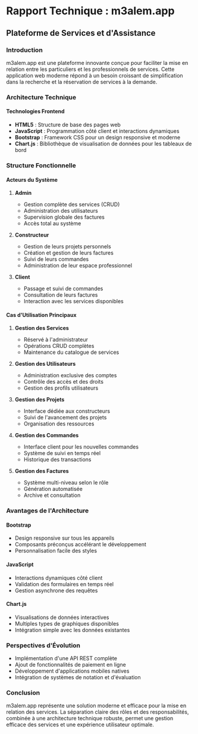 # Rapport Technique : m3alem.app
## Plateforme de Services et d'Assistance

### Introduction
m3alem.app est une plateforme innovante conçue pour faciliter la mise en relation entre les particuliers et les professionnels de services. Cette application web moderne répond à un besoin croissant de simplification dans la recherche et la réservation de services à la demande.

### Architecture Technique

#### Technologies Frontend
- **HTML5** : Structure de base des pages web
- **JavaScript** : Programmation côté client et interactions dynamiques
- **Bootstrap** : Framework CSS pour un design responsive et moderne
- **Chart.js** : Bibliothèque de visualisation de données pour les tableaux de bord

### Structure Fonctionnelle

#### Acteurs du Système
1. **Admin**
   - Gestion complète des services (CRUD)
   - Administration des utilisateurs
   - Supervision globale des factures
   - Accès total au système

2. **Constructeur**
   - Gestion de leurs projets personnels
   - Création et gestion de leurs factures
   - Suivi de leurs commandes
   - Administration de leur espace professionnel

3. **Client**
   - Passage et suivi de commandes
   - Consultation de leurs factures
   - Interaction avec les services disponibles

#### Cas d'Utilisation Principaux

1. **Gestion des Services**
   - Réservé à l'administrateur
   - Opérations CRUD complètes
   - Maintenance du catalogue de services

2. **Gestion des Utilisateurs**
   - Administration exclusive des comptes
   - Contrôle des accès et des droits
   - Gestion des profils utilisateurs

3. **Gestion des Projets**
   - Interface dédiée aux constructeurs
   - Suivi de l'avancement des projets
   - Organisation des ressources

4. **Gestion des Commandes**
   - Interface client pour les nouvelles commandes
   - Système de suivi en temps réel
   - Historique des transactions

5. **Gestion des Factures**
   - Système multi-niveau selon le rôle
   - Génération automatisée
   - Archive et consultation

### Avantages de l'Architecture

#### Bootstrap
- Design responsive sur tous les appareils
- Composants préconçus accélérant le développement
- Personnalisation facile des styles

#### JavaScript
- Interactions dynamiques côté client
- Validation des formulaires en temps réel
- Gestion asynchrone des requêtes

#### Chart.js
- Visualisations de données interactives
- Multiples types de graphiques disponibles
- Intégration simple avec les données existantes

### Perspectives d'Évolution
- Implémentation d'une API REST complète
- Ajout de fonctionnalités de paiement en ligne
- Développement d'applications mobiles natives
- Intégration de systèmes de notation et d'évaluation

### Conclusion
m3alem.app représente une solution moderne et efficace pour la mise en relation des services. La séparation claire des rôles et des responsabilités, combinée à une architecture technique robuste, permet une gestion efficace des services et une expérience utilisateur optimale.
